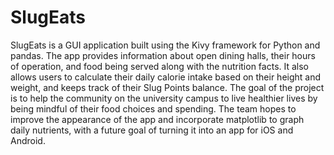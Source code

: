 # SlugEats

SlugEats is a GUI application built using the Kivy framework for Python and pandas. The app provides information about open dining halls, their hours of operation, and food being served along with the nutrition facts. It also allows users to calculate their daily calorie intake based on their height and weight, and keeps track of their Slug Points balance. The goal of the project is to help the community on the university campus to live healthier lives by being mindful of their food choices and spending. The team hopes to improve the appearance of the app and incorporate matplotlib to graph daily nutrients, with a future goal of turning it into an app for iOS and Android.
